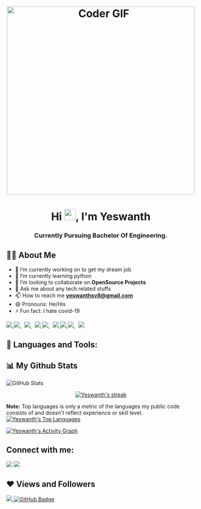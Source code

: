 <h1 align="center"><img src="https://cdn.dribbble.com/users/1090020/screenshots/3901343/________-5.gif" alt="Coder GIF" width="500"></h1>

<h1 align="center">Hi <img src="https://raw.githubusercontent.com/MartinHeinz/MartinHeinz/master/wave.gif" width="30px">, I'm Yeswanth</h1>
<h3 align="center">Currently Pursuing Bachelor Of Engineering.</h3>


## 🙋‍♂️ About Me
- 🔭 I’m currently working on to get my dream job
- 🌱 I’m currently learning python
- 👯 I’m looking to collaborate on **OpenSource Projects**
- 💬 Ask me about any tech related stuffs
- 📫 How to reach me **yeswanthsv8@gmail.com**
- 😄 Pronouns: He/His
- ⚡ Fun fact: I hate covid-19


<p align="left"> 
    <a href="https://www.python.org" target="_blank"> <img src="https://img.icons8.com/color/48/000000/python.png"/> </a>
    <a style="padding-right:8px;" href="" target="_blank"> <img src="https://img.icons8.com/color/48/000000/c-programming.png"/> </a>
    <a style="padding-right:8px;" href="" target="_blank"> <img src="https://img.icons8.com/color/48/000000/c-plus-plus-logo.png"/> </a>
    <a href="https://www.java.com" target="_blank"> <img src="https://img.icons8.com/color/48/000000/java-coffee-cup-logo.png"/> </a>
    <a style="padding-right:8px;" href="https://www.mysql.com/" target="_blank"> <img src="https://img.icons8.com/fluent/50/000000/mysql-logo.png"/> </a>
    <a href="https://www.w3.org/html/" target="_blank"> <img src="https://img.icons8.com/color/48/000000/html-5.png"/> </a> 
    <a href="https://www.w3schools.com/css/" target="_blank"> <img src="https://img.icons8.com/color/48/000000/css3.png"/> </a> 
    <a style="padding-right:8px;" href="" target="_blank"> <img src="https://img.icons8.com/nolan/64/git.png"/> </a>  
    <a style="padding-right:8px;" href="" target="_blank"> <img src="https://img.icons8.com/color/48/000000/kotlin.png"/> </a>
<p/>



## 🚀 Languages and Tools:

## 📊 My Github Stats
![GitHub Stats](https://github-readme-stats.vercel.app/api?username=yeswanthsv8&theme=merko)
<p align="center">
    <a href="https://github.com/yeswanthsv8/github-readme-streak-stats">
        <img title="🔥 Get streak stats for your profile at git.io/streak-stats" alt="Yeswanth's streak" src="https://github-readme-streak-stats.herokuapp.com/?user=yeswanthsv8&theme=black-ice&hide_border=true&stroke=0000&background=060A0CD0"/>
    </a>
</p>



  <b>Note:</b> Top languages is only a metric of the languages my public code consists of and doesn't reflect experience or skill level.
  <a href="https://github.com/yeswanthsv8/github-readme-stats"><img alt="Yeswanth's Top Languages" src="https://github-readme-stats.vercel.app/api/top-langs/?username=yeswanthsv8&langs_count=8&count_private=true&layout=compact&theme=react&hide_border=true&bg_color=0D1117" /></a>

 
<a href="https://github.com/yeswanthsv8/github-readme-activity-graph"><img alt="Yeswanth's Activity Graph" src="https://activity-graph.herokuapp.com/graph?username=yeswanthsv8&bg_color=0D1117&color=5BCDEC&line=5BCDEC&point=FFFFFF&hide_border=true" /></a>






## Connect with me:
<p align="left">
<a href = "https://www.linkedin.com/in/yeswanthsv8/"><img src="https://img.icons8.com/fluent/48/000000/linkedin.png"/></a>
<a href = "https://www.instagram.com/yeswanthsv8/"><img src="https://img.icons8.com/fluent/48/000000/instagram-new.png"/></a>
</p>

## ❤ Views and Followers
<a href="https://github.com/Meghna-DAS/github-profile-views-counter">
    <img src="https://komarev.com/ghpvc/?username=yeswanthsv8">
</a>
<a href="https://github.com/yeswanthsv8?tab=followers"><img src="https://img.shields.io/github/followers/yeswanthsv8?label=Followers&style=social" alt="GitHub Badge"></a>
